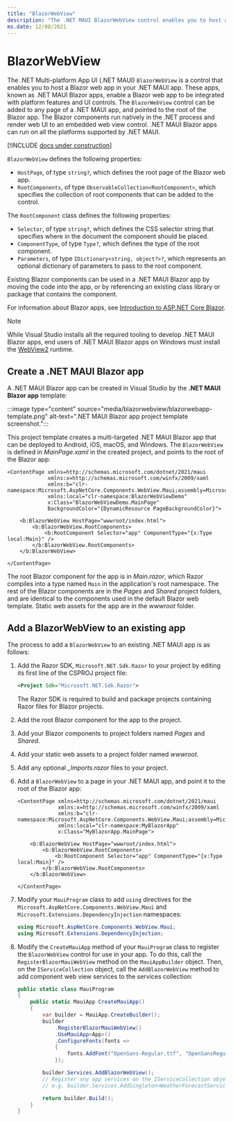 ```yaml
---
title: "BlazorWebView"
description: "The .NET MAUI BlazorWebView control enables you to host a Blazor web app in your .NET MAUI app, and integrate the app with device features."
ms.date: 12/08/2021
---
```


# BlazorWebView

The .NET Multi-platform App UI (.NET MAUI) `BlazorWebView` is a control that enables you to host a Blazor web app in your .NET MAUI app. These apps, known as .NET MAUI Blazor apps, enable a Blazor web app to be integrated with platform features and UI controls. The `BlazorWebView` control can be added to any page of a .NET MAUI app, and pointed to the root of the Blazor app. The Blazor components run natively in the .NET process and render web UI to an embedded web view control. .NET MAUI Blazor apps can run on all the platforms supported by .NET MAUI.

[!INCLUDE [docs under construction](~/includes/preview-note.md)]

`BlazorWebView` defines the following properties:

- `HostPage`, of type `string?`, which defines the root page of the Blazor web app.
- `RootComponents`, of type `ObservableCollection<RootComponent>`, which specifies the collection of root components that can be added to the control.

The `RootComponent` class defines the following properties:

- `Selector`, of type `string?`, which defines the CSS selector string that specifies where in the document the component should be placed.
- `ComponentType`, of type `Type?`, which defines the type of the root component.
- `Parameters`, of type `IDictionary<string, object?>?`, which represents an optional dictionary of parameters to pass to the root component.

Existing Blazor components can be used in a .NET MAUI Blazor app by moving the code into the app, or by referencing an existing class library or package that contains the component.

For information about Blazor apps, see [Introduction to ASP.NET Core Blazor](/aspnet/core/blazor/).

> [!NOTE]
> While Visual Studio installs all the required tooling to develop .NET MAUI Blazor apps, end users of .NET MAUI Blazor apps on Windows must install the [WebView2](https://developer.microsoft.com/microsoft-edge/webview2/) runtime.

## Create a .NET MAUI Blazor app

A .NET MAUI Blazor app can be created in Visual Studio by the **.NET MAUI Blazor app** template:

:::image type="content" source="media/blazorwebview/blazorwebapp-template.png" alt-text=".NET MAUI Blazor app project template screenshot.":::

This project template creates a multi-targeted .NET MAUI Blazor app that can be deployed to Android, iOS, macOS, and Windows. The `BlazorWebView` is defined in *MainPage.xaml* in the created project, and points to the root of the Blazor app:

```xaml
<ContentPage xmlns=http://schemas.microsoft.com/dotnet/2021/maui
             xmlns:x=http://schemas.microsoft.com/winfx/2009/xaml
             xmlns:b="clr-namespace:Microsoft.AspNetCore.Components.WebView.Maui;assembly=Microsoft.AspNetCore.Components.WebView.Maui"
             xmlns:local="clr-namespace:BlazorWebViewDemo"
             x:Class="BlazorWebViewDemo.MainPage"
             BackgroundColor="{DynamicResource PageBackgroundColor}">

    <b:BlazorWebView HostPage="wwwroot/index.html">
        <b:BlazorWebView.RootComponents>
            <b:RootComponent Selector="app" ComponentType="{x:Type local:Main}" />
        </b:BlazorWebView.RootComponents>
    </b:BlazorWebView>

</ContentPage>
```

The root Blazor component for the app is in *Main.razor*, which Razor compiles into a type named `Main` in the application's root namespace. The rest of the Blazor components are in the *Pages* and *Shared* project folders, and are identical to the components used in the default Blazor web template. Static web assets for the app are in the *wwwroot* folder.

## Add a BlazorWebView to an existing app

The process to add a `BlazorWebView` to an existing .NET MAUI app is as follows:

1. Add the Razor SDK, `Microsoft.NET.Sdk.Razor` to your project by editing its first line of the CSPROJ project file:

    ```xml
    <Project Sdk="Microsoft.NET.Sdk.Razor">
    ```

    The Razor SDK is required to build and package projects containing Razor files for Blazor projects.

1. Add the root Blazor component for the app to the project.
1. Add your Blazor components to project folders named *Pages* and *Shared*.
1. Add your static web assets to a project folder named *wwwroot*.
1. Add any optional *_Imports.razor* files to your project.
1. Add a `BlazorWebView` to a page in your .NET MAUI app, and point it to the root of the Blazor app:

    ```xaml
    <ContentPage xmlns=http://schemas.microsoft.com/dotnet/2021/maui
                 xmlns:x=http://schemas.microsoft.com/winfx/2009/xaml
                 xmlns:b="clr-namespace:Microsoft.AspNetCore.Components.WebView.Maui;assembly=Microsoft.AspNetCore.Components.WebView.Maui"
                 xmlns:local="clr-namespace:MyBlazorApp"
                 x:Class="MyBlazorApp.MainPage">

        <b:BlazorWebView HostPage="wwwroot/index.html">
            <b:BlazorWebView.RootComponents>
                <b:RootComponent Selector="app" ComponentType="{x:Type local:Main}" />
            </b:BlazorWebView.RootComponents>
        </b:BlazorWebView>

    </ContentPage>
    ```

1. Modify your `MauiProgram` class to add `using` directives for the `Microsoft.AspNetCore.Components.WebView.Maui` and `Microsoft.Extensions.DependencyInjection` namespaces:

    ```csharp
    using Microsoft.AspNetCore.Components.WebView.Maui;
    using Microsoft.Extensions.DependencyInjection;
    ```

1. Modify the `CreateMauiApp` method of your `MauiProgram` class to register the `BlazorWebView` control for use in your app. To do this, call the `RegisterBlazorMauiWebView` method on the `MauiAppBuilder` object. Then, on the `IServiceCollection` object, call the `AddBlazorWebView` method to add component web view services to the services collection:

    ```csharp
    public static class MauiProgram
    {
        public static MauiApp CreateMauiApp()
        {
            var builder = MauiApp.CreateBuilder();
            builder
                .RegisterBlazorMauiWebView()
                .UseMauiApp<App>()
                .ConfigureFonts(fonts =>
                {
                    fonts.AddFont("OpenSans-Regular.ttf", "OpenSansRegular");
                });

            builder.Services.AddBlazorWebView();
            // Register any app services on the IServiceCollection object
            // e.g. builder.Services.AddSingleton<WeatherForecastService>();

            return builder.Build();
        }
    }
    ```
